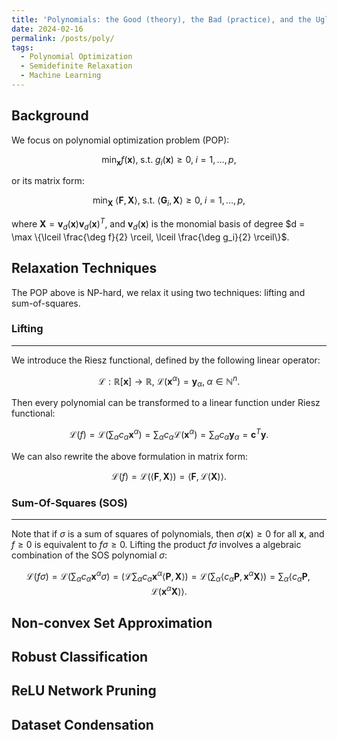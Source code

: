 ```yaml
---
title: 'Polynomials: the Good (theory), the Bad (practice), and the Ugly (from theory to practice)'
date: 2024-02-16
permalink: /posts/poly/
tags:
  - Polynomial Optimization
  - Semidefinite Relaxation
  - Machine Learning
---
```


Background
---
We focus on polynomial optimization problem (POP):

$$\min_{\mathbf{x}} f(\mathbf{x}), \; \text{s.t. } g_i (\mathbf{x}) \ge 0, \; i = 1, \ldots, p,$$

or its matrix form:

$$\min_{\mathbf{X}} \; \langle \mathbf{F}, \mathbf{X} \rangle, \; \text{s.t. } \langle \mathbf{G}_i, \mathbf{X} \rangle \ge 0, \; i = 1, \ldots, p, $$

where $\mathbf{X} = \mathbf{v}_d (\mathbf{x}) \mathbf{v}_d (\mathbf{x})^T$, and $\mathbf{v}_d (\mathbf{x})$ is the monomial basis of degree $d = \max \{\lceil \frac{\deg f}{2} \rceil, \lceil \frac{\deg g_i}{2} \rceil\}$.

Relaxation Techniques
---
The POP above is NP-hard, we relax it using two techniques: lifting and sum-of-squares.

### Lifting
---
We introduce the Riesz functional, defined by the following linear operator:

$$\mathcal{L}: \mathbb{R} [\mathbf{x}] \longrightarrow \mathbb{R}, \; \mathcal{L} (\mathbf{x}^{\alpha}) = \mathbf{y}_{\alpha}, \; \alpha \in \mathbb{N}^n.$$

Then every polynomial can be transformed to a linear function under Riesz functional:

$$\mathcal{L} (f) = \mathcal{L} \bigg(\sum_{\alpha} c_{\alpha} \mathbf{x}^{\alpha}\bigg) = \sum_{\alpha} c_{\alpha} \mathcal{L} (\mathbf{x}^{\alpha}) = \sum_{\alpha} c_{\alpha} \mathbf{y}_{\alpha} = \mathbf{c}^T \mathbf{y}.$$

We can also rewrite the above formulation in matrix form:

$$\mathcal{L} (f) = \mathcal{L} (\langle \mathbf{F}, \mathbf{X} \rangle) = \langle \mathbf{F}, \mathcal{L} (\mathbf{X}) \rangle.$$

### Sum-Of-Squares (SOS)
---
Note that if $\sigma$ is a sum of squares of polynomials, then $\sigma (\mathbf{x}) \ge 0$ for all $\mathbf{x}$, and $f \ge 0$ is equivalent to $f \sigma \ge 0$. Lifting the product $f\sigma$ involves a algebraic combination of the SOS polynomial $\sigma$:

$$\mathcal{L} (f \sigma) = \mathcal{L} \bigg(\sum_{\alpha} c_{\alpha} \mathbf{x}^{\alpha} \sigma\bigg) = \bigg(\mathcal{L} \sum_{\alpha} c_{\alpha} \mathbf{x}^{\alpha} \langle \mathbf{P}, \mathbf{X} \rangle\bigg) = \mathcal{L} \bigg(\sum_{\alpha} \langle c_{\alpha} \mathbf{P}, \mathbf{x}^{\alpha} \mathbf{X} \rangle\bigg) = \sum_{\alpha} \langle c_{\alpha} \mathbf{P}, \mathcal{L} (\mathbf{x}^{\alpha} \mathbf{X}) \rangle.$$

Non-convex Set Approximation
---

Robust Classification
---

ReLU Network Pruning
---

Dataset Condensation
---